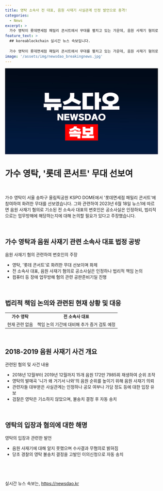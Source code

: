 ```yaml
---
title: 영탁 소속사 전 대표, 음원 사재기 사실관계 인정 발언으로 충격!
categories:
  - News
excerpt: >
  가수 영탁이 롯데면세점 패밀리 콘서트에서 무대를 펼치고 있는 가운데, 음원 사재기 혐의로 전 소속사 대표가 공소사실은 인정하지만 법리적인 부분을 다투고 있다. 혐의에 대한 입장은 9월 정식 공판일까지 유보된 상태이며, 이와 관련해 여론이 부풀려졌다는 주장도 있다. 이들은 2018년부터 2019년까지 음원 사이트에서 순위를 조작한 혐의를 받고, 특히 영탁의 곡에 대한 음원 사재기 의뢰까지 확인됐다. 영탁은 해당 사건에 대해 무혐의로 밝혀졌다고 주장하고 있다.
feature_text: >
  ## koreablockchain 실시간 뉴스 속보입니다.

  가수 영탁이 롯데면세점 패밀리 콘서트에서 무대를 펼치고 있는 가운데, 음원 사재기 혐의로 전 소속사 대표가 공소사실은 인정하지만 법리적인 부분을 다투고 있다. 혐의에 대한 입장은 9월 정식 공판일까지 유보된 상태이며, 이와 관련해 여론이 부풀려졌다는 주장도 있다. 이들은 2018년부터 2019년까지 음원 사이트에서 순위를 조작한 혐의를 받고, 특히 영탁의 곡에 대한 음원 사재기 의뢰까지 확인됐다. 영탁은 해당 사건에 대해 무혐의로 밝혀졌다고 주장하고 있다.
image: '/assets/img/newsdao_breakingnews.jpg'
---
```


<p><img src="/assets/img/newsdao_breakingnews.jpg" alt="koreablockchain 속보" /></p>

<h1 data-ke-size="size26">가수 영탁, '롯데 콘서트' 무대 선보여</h1>

<p data-ke-size="size16">&nbsp;</p>

<p>가수 영탁이 서울 송파구 올림픽공원 KSPO DOME에서 '롯데면세점 패밀리 콘서트'에 참여하여 화려한 무대를 선보였습니다. 그와 관련하여 2023년 6월 18일 뉴스1에 따르면 음원 사재기 혐의로 기소된 전 소속사 대표의 변호인은 공소사실은 인정하되, 법리적으로는 업무방해에 해당하는지에 대해 논의할 필요가 있다고 주장했습니다.</p></p>

<p data-ke-size="size16">&nbsp;</p>

<h2 data-ke-size="size26">가수 영탁과 음원 사재기 관련 소속사 대표 법정 공방</h2>

<p data-ke-size="size16">음원 사재기 혐의 관련하여 변호인의 주장</p>

<ul>
    <li>영탁, '롯데 콘서트'로 화려한 무대 선보이며 화제</li>
    <li>전 소속사 대표, 음원 사재기 혐의로 공소사실은 인정하나 법리적 책임 논의</li>
    <li>컴퓨터 등 장애 업무방해 혐의 관련 공판준비기일 진행</li>
</ul>

<p data-ke-size="size16">&nbsp;</p>

<h2 data-ke-size="size26">법리적 책임 논의와 관련된 현재 상황 및 대응</h2>

<table style="width: 100%;">
<tbody>
<tr>
<td style="text-align: center; height: 17px;"><b>가수 영탁</b></td>
<td style="text-align: center; height: 17px;"><b>전 소속사 대표</b></td>
</tr>
<tr>
<td style="text-align: center;">현재 관련 없음</td>
<td style="text-align: center;">책임 논의 기간에 대비해 추가 증거 검토 예정</td>
</tr>
</tbody>
</table>

<p data-ke-size="size16">&nbsp;</p>

<h2 data-ke-size="size26">2018-2019 음원 사재기 사건 개요</h2>

<p data-ke-size="size16">관련된 혐의 및 사건 내용</p>

<ul>
    <li>2018년 12월부터 2019년 12월까지 15개 음원 172만 7985회 재생하여 순위 조작</li>
    <li>영탁의 발매곡 '니가 왜 거기서 나와'의 음원 순위를 높이기 위해 음원 사재기 의뢰</li>
    <li>관련자들 대부분은 사실관계는 인정하나 공모 여부나 가담 정도 등에 대한 입장 유보</li>
    <li>검찰은 영탁은 기소하지 않았으며, 불송치 결정 후 자동 송치</li>
</ul>

<p data-ke-size="size16">&nbsp;</p>

<h2 data-ke-size="size26">영탁의 입장과 혐의에 대한 해명</h2>

<p data-ke-size="size16">영탁의 입장과 관련한 발언</p>

<ul>
    <li>음원 사재기에 대해 알지 못했으며 수사결과 무혐의로 밝혀짐</li>
    <li>당초 경찰의 영탁 불송치 결정을 고발인 이의신청으로 자동 송치</li>
</ul>

<p data-ke-size="size16">&nbsp;</p>

<p data-ke-size="size16">&nbsp;</p>
실시간 뉴스 속보는, <a href="https://newsdao.kr" rel="dofollow">https://newsdao.kr</a>


